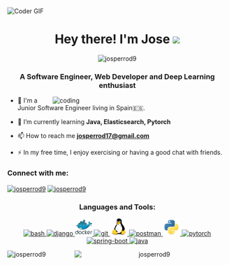 <img align="center" alt="Coder GIF" src="https://indoanalytica.com/static/images/bannerr.gif" />
<h1 align="center">Hey there! I'm Jose <img src="https://media.giphy.com/media/hvRJCLFzcasrR4ia7z/giphy.gif" width="30px"/></h1>
<p align="center"> <img src="https://komarev.com/ghpvc/?username=josperrod9&label=Profile%20views&color=blueviolet&style=flat" alt="josperrod9" /> </p>
<h3 align="center">A Software Engineer, Web Developer and Deep Learning enthusiast</h3>
<img align="right" alt="coding" width="400" src="https://images.squarespace-cdn.com/content/v1/5769fc401b631bab1addb2ab/1541580611624-TE64QGKRJG8SWAIUS7NS/ke17ZwdGBToddI8pDm48kPoswlzjSVMM-SxOp7CV59BZw-zPPgdn4jUwVcJE1ZvWQUxwkmyExglNqGp0IvTJZamWLI2zvYWH8K3-s_4yszcp2ryTI0HqTOaaUohrI8PI6FXy8c9PWtBlqAVlUS5izpdcIXDZqDYvprRqZ29Pw0o/coding-freak.gif">



- 📍 I'm a Junior Software Engineer living in Spain🇪🇸.

- 🌱 I’m currently learning **Java, Elasticsearch, Pytorch**

- 📫 How to reach me **josperrod17@gmail.com**

- ⚡️ In my free time, I enjoy exercising or having a good chat with friends.

<h3 align="left">Connect with me:</h3>
<p align="left">
<a href="https://www.linkedin.com/in/peperez17/" target="blank"><img align="center" src="https://www.edigitalagency.com.au/wp-content/uploads/Linkedin-logo-icon-png.png" alt="josperrod9" height="40" width="40" /></a>
<a href="https://medium.com/@pepe17701" target="blank"><img align="center" src="https://seeklogo.com/images/M/medium-2020-new-logo-4DD1CA1BFF-seeklogo.com.png" alt="josperrod9" height="40" width="40" /></a>
</p>

<h3 align="center">Languages and Tools:</h3>
<div align="center">
<a href="https://www.gnu.org/software/bash/" target="_blank" rel="noreferrer"> <img src="https://www.vectorlogo.zone/logos/gnu_bash/gnu_bash-icon.svg" alt="bash" width="40" height="40"/> </a> <a href="https://www.djangoproject.com/" target="_blank" rel="noreferrer"> <img src="https://cdn.worldvectorlogo.com/logos/django.svg" alt="django" width="40" height="40"/> </a> <a href="https://www.docker.com/" target="_blank" rel="noreferrer"> <img src="https://raw.githubusercontent.com/devicons/devicon/master/icons/docker/docker-original-wordmark.svg" alt="docker" width="40" height="40"/> </a> <a href="https://git-scm.com/" target="_blank" rel="noreferrer"> <img src="https://www.vectorlogo.zone/logos/git-scm/git-scm-icon.svg" alt="git" width="40" height="40"/> </a> <a href="https://www.linux.org/" target="_blank" rel="noreferrer"> <img src="https://raw.githubusercontent.com/devicons/devicon/master/icons/linux/linux-original.svg" alt="linux" width="40" height="40"/> </a> <a href="https://postman.com" target="_blank" rel="noreferrer"> <img src="https://www.vectorlogo.zone/logos/getpostman/getpostman-icon.svg" alt="postman" width="40" height="40"/> </a> <a href="https://www.python.org" target="_blank" rel="noreferrer"> <img src="https://raw.githubusercontent.com/devicons/devicon/master/icons/python/python-original.svg" alt="python" width="40" height="40"/> </a> <a href="https://pytorch.org/" target="_blank" rel="noreferrer"> <img src="https://www.vectorlogo.zone/logos/pytorch/pytorch-icon.svg" alt="pytorch" width="40" height="40"/> </a> <a href="https://spring.io/" target="_blank" rel="noreferrer"> <img src="https://i0.wp.com/indiciatraining.com/wp-content/uploads/2020/05/spring-boot-logo.png?fit=800%2C718&ssl=1" alt="spring-boot" width="40" height="35"/> </a>
<a href="https://www.java.com/" target="_blank" rel="noreferrer"> <img src="https://proxys.io/files/blog/Java/javalogo.png" alt="java" width="50" height="50"/> </a></p>
</div>
<div align="center">
<p><img align="left" src="https://github-readme-stats.vercel.app/api/top-langs?username=josperrod9&show_icons=true&locale=en&layout=compact" alt="josperrod9" height="150"/></p>
<p>&nbsp;<img align="right" src="https://github-readme-stats.vercel.app/api?username=josperrod9&show_icons=true&locale=en" alt="josperrod9" height="150" width="350"/></p>
</div>
